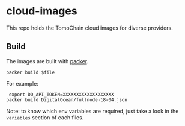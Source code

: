 # cloud-images

This repo holds the TomoChain cloud images for diverse providers.

## Build

The images are built with [packer](https://www.packer.io/downloads.html).

```shell
packer build $file
```

For example:

```shell
 export DO_API_TOKEN=XXXXXXXXXXXXXXXXXXX
packer build DigitalOcean/fullnode-18-04.json
```

Note: to know which env variables are required, just take a look in the `variables` section of each files.
